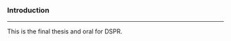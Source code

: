 ### Introduction
------------------------------------------------------------
This is the final thesis and oral for DSPR.
